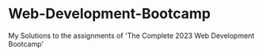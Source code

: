 # Web-Development-Bootcamp
My Solutions to the assignments of 'The Complete 2023 Web Development Bootcamp'
